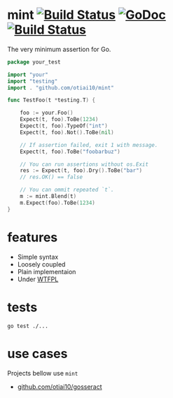 # mint [![Build Status](https://travis-ci.org/otiai10/mint.svg?branch=master)](https://travis-ci.org/otiai10/mint) [![GoDoc](https://godoc.org/github.com/otiai10/mint?status.png)](https://godoc.org/github.com/otiai10/mint) [![Build Status](https://drone.io/github.com/otiai10/mint/status.png)](https://drone.io/github.com/otiai10/mint/latest)

The very minimum assertion for Go.

```go
package your_test

import "your"
import "testing"
import . "github.com/otiai10/mint"

func TestFoo(t *testing.T) {

    foo := your.Foo()
    Expect(t, foo).ToBe(1234)
    Expect(t, foo).TypeOf("int")
    Expect(t, foo).Not().ToBe(nil)

    // If assertion failed, exit 1 with message.
    Expect(t, foo).ToBe("foobarbuz")

    // You can run assertions without os.Exit
    res := Expect(t, foo).Dry().ToBe("bar")
    // res.OK() == false

    // You can ommit repeated `t`.
    m := mint.Blend(t)
    m.Expect(foo).ToBe(1234)
}
```

# features

- Simple syntax
- Loosely coupled
- Plain implementaion
- Under [WTFPL](http://en.wikipedia.org/wiki/WTFPL)

# tests
```
go test ./...
```

# use cases
Projects bellow use `mint`

- [github.com/otiai10/gosseract](https://github.com/otiai10/gosseract/blob/develop/all_test.go)
